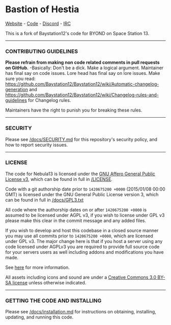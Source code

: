 # Bastion of Hestia

[Website]() - [Code](https://github.com/BoHBranch/BoH-Bay) - [Discord]() - [IRC]()

This is a fork of Baystation12's code for BYOND on Space Station 13.

---

### CONTRIBUTING GUIDELINES

**Please refrain from making non code related comments in pull requests on GitHub.** 
-Basically:
Don't be a dick.
Make a logical argument.
Maintainer has final say on code issues.
Lore head has final say on lore issues.
Make sure you read: https://github.com/Baystation12/Baystation12/wiki/Automatic-changelog-generation and https://github.com/Baystation12/Baystation12/wiki/Changelog-rules-and-guidelines for Changelog rules.


Maintainers have the right to punish you for breaking these rules.


---

### SECURITY

Please see [/docs/SECURITY.md](/docs/SECURITY.md) for this repository's security policy, and how to report security issues.

---

### LICENSE

The code for Nebula13 is licensed under the [GNU Affero General Public License v3](http://www.gnu.org/licenses/agpl.html), which can be found in full in [/LICENSE](/LICENSE).

Code with a git authorship date prior to `1420675200 +0000` (2015/01/08 00:00 GMT) is licensed under the GNU General Public License version 3, which can be found in full in [/docs/GPL3.txt](/docs/GPL3.txt)

All code where the authorship dates on or after `1420675200 +0000` is assumed to be licensed under AGPL v3, if you wish to license under GPL v3 please make this clear in the commit message and any added files.

If you wish to develop and host this codebase in a closed source manner you may use all commits prior to `1420675200 +0000`, which are licensed under GPL v3.  The major change here is that if you host a server using any code licensed under AGPLv3 you are required to provide full source code for your servers users as well including addons and modifications you have made.

See [here](https://www.gnu.org/licenses/why-affero-gpl.html) for more information.

All assets including icons and sound are under a [Creative Commons 3.0 BY-SA license](http://creativecommons.org/licenses/by-sa/3.0/) unless otherwise indicated.

---

### GETTING THE CODE AND INSTALLING

Please see [/docs/installation.md](/docs/installation.md) for instructions on obtaining, installing, updating, and running this code.
